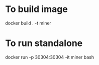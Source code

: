 # To build image
docker build . -t miner

# To run standalone
docker run -p 30304:30304 -it miner bash